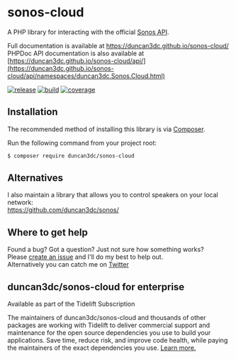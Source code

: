 # sonos-cloud

A PHP library for interacting with the official [Sonos API](https://developer.sonos.com/).  

Full documentation is available at https://duncan3dc.github.io/sonos-cloud/  
PHPDoc API documentation is also available at [https://duncan3dc.github.io/sonos-cloud/api/](https://duncan3dc.github.io/sonos-cloud/api/namespaces/duncan3dc.Sonos.Cloud.html)  

[![release](https://poser.pugx.org/duncan3dc/sonos-cloud/version.svg)](https://packagist.org/packages/duncan3dc/sonos-cloud)
[![build](https://travis-ci.org/duncan3dc/sonos-cloud.svg?branch=master)](https://travis-ci.org/duncan3dc/sonos-cloud)
[![coverage](https://codecov.io/gh/duncan3dc/sonos-cloud/graph/badge.svg)](https://codecov.io/gh/duncan3dc/sonos-cloud)


## Installation

The recommended method of installing this library is via [Composer](//getcomposer.org/).

Run the following command from your project root:

```bash
$ composer require duncan3dc/sonos-cloud
```


## Alternatives

I also maintain a library that allows you to control speakers on your local network:  
https://github.com/duncan3dc/sonos/  


## Where to get help
Found a bug? Got a question? Just not sure how something works?  
Please [create an issue](//github.com/duncan3dc/sonos-cloud/issues) and I'll do my best to help out.  
Alternatively you can catch me on [Twitter](https://twitter.com/duncan3dc)


## duncan3dc/sonos-cloud for enterprise

Available as part of the Tidelift Subscription

The maintainers of duncan3dc/sonos-cloud and thousands of other packages are working with Tidelift to deliver commercial support and maintenance for the open source dependencies you use to build your applications. Save time, reduce risk, and improve code health, while paying the maintainers of the exact dependencies you use. [Learn more.](https://tidelift.com/subscription/pkg/packagist-duncan3dc-sonos-cloud?utm_source=packagist-duncan3dc-sonos-cloud&utm_medium=referral&utm_campaign=readme)
